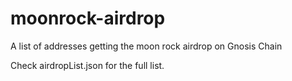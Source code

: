 # moonrock-airdrop
A list of addresses getting the moon rock airdrop on Gnosis Chain

Check airdropList.json for the full list.
